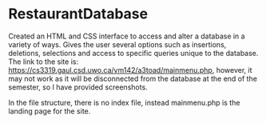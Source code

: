 # RestaurantDatabase

Created an HTML and CSS interface to access and alter a database in a variety of ways. Gives the user several options such as insertions, deletions, selections and access to specific queries unique to the database. The link to the site is: https://cs3319.gaul.csd.uwo.ca/vm142/a3toad/mainmenu.php, however, it may not work as it will be disconnected from the database at the end of the semester, so I have provided screenshots. 

In the file structure, there is no index file, instead mainmenu.php is the landing page for the site.
